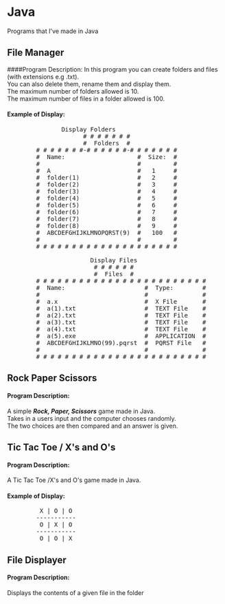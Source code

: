 # Java
Programs that I've made in Java

## File Manager
####Program Description:
In this program you can create folders and files (with extensions e.g .txt).  
You can also delete them, rename them and display them.  
The maximum number of folders allowed is 10.  
The maximum number of files in a folder allowed is 100.

#### Example of Display:
<pre>               Display Folders
                     # # # # # # #
                     #  Folders  #
        # # # # # # #-# # # # # #-# # # # # # #
        #  Name:                    #  Size:  #
        #                           #         #
        #  A                        #   1     #
        #  folder(1)                #   2     #
        #  folder(2)                #   3     #
        #  folder(3)                #   4     #
        #  folder(4)                #   5     #
        #  folder(5)                #   6     #
        #  folder(6)                #   7     #
        #  folder(7)                #   8     #
        #  folder(8)                #   9     #
        #  ABCDEFGHIJKLMNOPQRST(9)  #   100   #
        #                           #         #
        # # # # # # # # # # # # # # # # # # # # 
        
                       Display Files
                        # # # # # #
                        #  Files  #
        # # # # # # # # # # # # # # # # # # # # # # # #
        #  Name:                      #  Type:        #
        #                             #               #
        #  a.x                        #  X File       #
        #  a(1).txt                   #  TEXT File    #
        #  a(2).txt                   #  TEXT File    #
        #  a(3).txt                   #  TEXT File    #
        #  a(4).txt                   #  TEXT File    #
        #  a(5).exe                   #  APPLICATION  #
        #  ABCDEFGHIJKLMNO(99).pqrst  #  PQRST File   #
        #                             #               #
        # # # # # # # # # # # # # # # # # # # # # # # #
</pre>

## Rock Paper Scissors
#### Program Description:
A simple **_Rock, Paper, Scissors_** game made in Java.  
Takes in a users input and the computer chooses randomly.  
The two choices are then compared and an answer is given.

## Tic Tac Toe / X's and O's
#### Program Description:
A Tic Tac Toe /X's and O's game made in Java.
#### Example of Display:  
<pre>
         X | O | O
        -----------
         O | X | O
        -----------
         O | O | X
</pre>

## File Displayer
#### Program Description:
Displays the contents of a given file in the folder
